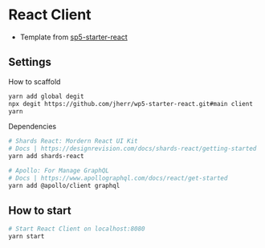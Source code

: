 # React Client

- Template from [sp5-starter-react](https://github.com/jherr/wp5-starter-react)

## Settings

How to scaffold

```bash
yarn add global degit
npx degit https://github.com/jherr/wp5-starter-react.git#main client
yarn
```

Dependencies

```bash
# Shards React: Mordern React UI Kit
# Docs | https://designrevision.com/docs/shards-react/getting-started
yarn add shards-react

# Apollo: For Manage GraphQL
# Docs | https://www.apollographql.com/docs/react/get-started
yarn add @apollo/client graphql
```


## How to start

```bash
# Start React Client on localhost:8080
yarn start
```
